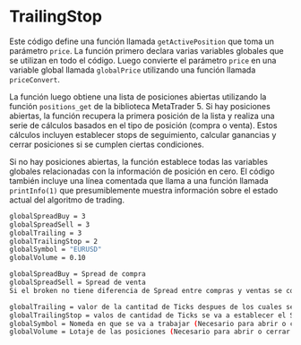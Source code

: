 # TrailingStop

Este código define una función llamada `getActivePosition` que toma un parámetro `price`. La función primero declara varias variables globales que se utilizan en todo el código. Luego convierte el parámetro `price` en una variable global llamada `globalPrice` utilizando una función llamada `priceConvert`.

La función luego obtiene una lista de posiciones abiertas utilizando la función `positions_get` de la biblioteca MetaTrader 5. Si hay posiciones abiertas, la función recupera la primera posición de la lista y realiza una serie de cálculos basados en el tipo de posición (compra o venta). Estos cálculos incluyen establecer stops de seguimiento, calcular ganancias y cerrar posiciones si se cumplen ciertas condiciones.

Si no hay posiciones abiertas, la función establece todas las variables globales relacionadas con la información de posición en cero. El código también incluye una línea comentada que llama a una función llamada `printInfo(1)` que presumiblemente muestra información sobre el estado actual del algoritmo de trading.

```bash
globalSpreadBuy = 3
globalSpreadSell = 3
globalTrailing = 3
globalTrailingStop = 2
globalSymbol = "EURUSD"
globalVolume = 0.10

globalSpreadBuy = Spread de compra
globalSpreadSell = Spread de venta
Si el broken no tiene diferencia de Spread entre compras y ventas se configura el mismo spread en las dos variables

globalTrailing = valor de la cantitad de Ticks despues de los cuales se va a establecer automaticamente el StopLost
globalTrailingStop = valos de cantidad de Ticks se va a establecer el StopLost (la diferencia entre globalTrailing y globalTrailingStop es la cantidad de Ticks que se van a dejar de margen para que el mercado oscile antes de tocar el StopLost)
globalSymbol = Nomeda en que se va a trabajar (Necesario para abrir o cerrar automaticamente las posiciones)
globalVolume = Lotaje de las posiciones (Necesario para abrir o cerrar automaticamente las posiciones)
